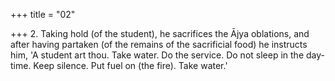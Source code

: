 +++
title = "02"

+++
2. Taking hold (of the student), he sacrifices the Ājya oblations, and after having partaken (of the remains of the sacrificial food) he instructs him, 'A student art thou. Take water. Do the service. Do not sleep in the day-time. Keep silence. Put fuel on (the fire). Take water.'
